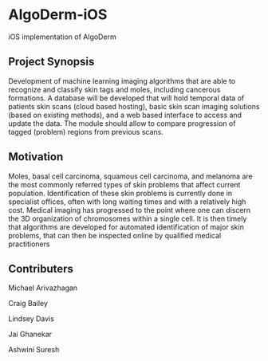 # AlgoDerm-iOS
iOS implementation of AlgoDerm

## Project Synopsis
Development of machine learning imaging algorithms that are able to recognize and classify skin tags and moles, including cancerous formations.
A database will be developed that will hold temporal data of patients skin scans (cloud based hosting), basic skin scan imaging solutions (based on existing methods), and a web based interface to access and update the data. The module should allow to compare progression of tagged (problem) regions from previous scans. 

## Motivation
Moles, basal cell carcinoma, squamous cell carcinoma, and melanoma are the most commonly referred types of skin problems that affect current population. Identification of these skin problems is currently done in specialist offices, often with long waiting times and with a relatively high cost. 
Medical imaging has progressed to the point where one can discern the 3D organization of chromosomes within a single cell. 
It is then timely that algorithms are developed for automated identification of major skin problems, that can then be inspected online by qualified medical practitioners

## Contributers
Michael Arivazhagan

Craig Bailey

Lindsey Davis

Jai Ghanekar

Ashwini Suresh
